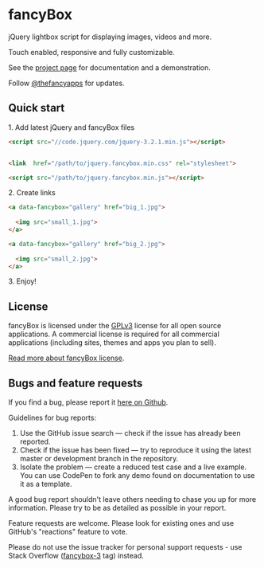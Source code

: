 ﻿# fancyBox

jQuery lightbox script for displaying images, videos and more.

Touch enabled, responsive and fully customizable.


See the [project page](http://fancyapps.com/fancybox/3/) for documentation and a demonstration.


Follow [@thefancyapps](//twitter.com/thefancyapps) for updates.




## Quick start

1\.  Add latest jQuery and fancyBox files
   

```html
<script src="//code.jquery.com/jquery-3.2.1.min.js"></script>


<link  href="/path/to/jquery.fancybox.min.css" rel="stylesheet">

<script src="/path/to/jquery.fancybox.min.js"></script>


```


2\.  Create links

```html
<a data-fancybox="gallery" href="big_1.jpg">
  
  <img src="small_1.jpg">
</a>

<a data-fancybox="gallery" href="big_2.jpg">
  
  <img src="small_2.jpg">
</a>


```


3\. Enjoy!


## License

fancyBox is licensed under the [GPLv3](http://choosealicense.com/licenses/gpl-3.0) 
license for all open source applications.
A commercial license is required for all commercial applications
 (including sites, themes and apps you plan to sell).


[Read more about fancyBox license](http://fancyapps.com/fancybox/#license).


## Bugs and feature requests

If you find a bug, please report it
 [here on Github](https://github.com/fancyapps/fancybox/issues).


Guidelines for bug reports:


1. Use the GitHub issue search — check if the issue has already been reported.
2. Check if the issue has been fixed — try to reproduce it using the latest master or development branch in the repository.
3. Isolate the problem — create a reduced test case and a live example. You can use CodePen to fork any demo found on documentation to use it as a template.

A good bug report shouldn't leave others needing to chase you up for more information.
Please try to be as detailed as possible in your report.


Feature requests are welcome. Please look for existing ones and use GitHub's "reactions" feature to vote.

Please do not use the issue tracker for personal support requests - use Stack Overflow ([fancybox-3](http://stackoverflow.com/questions/tagged/fancybox-3) tag) instead.
